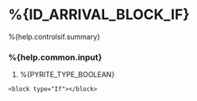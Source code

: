 # %{ID_ARRIVAL_BLOCK_IF}

%{help.controlsif.summary}

### %{help.common.input}

1. %{PYRITE_TYPE_BOOLEAN}

```
<block type="If"></block>
```